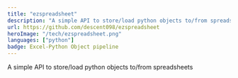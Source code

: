 ```yaml
---
title: "ezspreadsheet"
description: "A simple API to store/load python objects to/from spreadsheets"
url: https://github.com/descent098/ezspreadsheet
heroImage: "/tech/ezspreadsheet.png"
languages: ["python"]
badge: Excel-Python Object pipeline
---
```


A simple API to store/load python objects to/from spreadsheets

